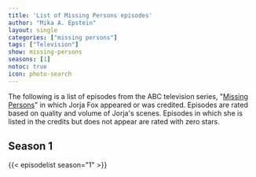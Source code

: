 ```yaml
---
title: 'List of Missing Persons episodes'
author: "Mika A. Epstein"
layout: single
categories: ["missing persons"]
tags: ["Television"]
show: missing-persons
seasons: [1]
notoc: true
icon: photo-search
---
```


The following is a list of episodes from the ABC television series, "[Missing Persons](/library/actor/missing-persons/)" in which Jorja Fox appeared or was credited. Episodes are rated based on quality and volume of Jorja's scenes. Episodes in which she is listed in the credits but does not appear are rated with zero stars.

## Season 1

{{< episodelist season="1" >}}
